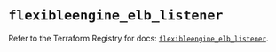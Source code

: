 # `flexibleengine_elb_listener`

Refer to the Terraform Registry for docs: [`flexibleengine_elb_listener`](https://registry.terraform.io/providers/flexibleenginecloud/flexibleengine/1.46.0/docs/resources/elb_listener).
